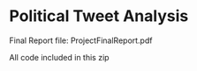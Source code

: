 # Political Tweet Analysis

Final Report file: ProjectFinalReport.pdf

All code included in this zip
